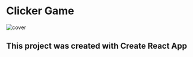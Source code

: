 # Clicker Game

![cover](https://michalszeniak.github.io/React__simple-game/gameScreenShot.png)



## This project was created with Create React App